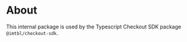 # About

This internal package is used by the Typescript Checkout SDK package `@imtbl/checkout-sdk`.